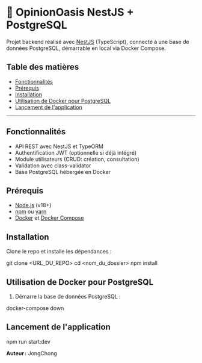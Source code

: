 # 🚀 OpinionOasis NestJS + PostgreSQL

Projet backend réalisé avec [NestJS](https://nestjs.com/) (TypeScript), connecté à une base de données PostgreSQL, démarrable en local via Docker Compose.

## Table des matières

- [Fonctionnalités](#fonctionnalités)
- [Prérequis](#prérequis)
- [Installation](#installation)
- [Utilisation de Docker pour PostgreSQL](#utilisation-de-docker-pour-postgresql)
- [Lancement de l'application](#lancement-de-lapplication)

---

## Fonctionnalités

- API REST avec NestJS et TypeORM
- Authentification JWT (optionnelle si déjà intégré)
- Module utilisateurs (CRUD: création, consultation)
- Validation avec class-validator
- Base PostgreSQL hébergée en Docker

## Prérequis

- [Node.js](https://nodejs.org/) (v18+)
- [npm](https://www.npmjs.com/) ou [yarn](https://yarnpkg.com/)
- [Docker](https://www.docker.com/) et [Docker Compose](https://docs.docker.com/compose/)

## Installation

Clone le repo et installe les dépendances :

git clone <URL_DU_REPO>
cd <nom_du_dossier>
npm install


## Utilisation de Docker pour PostgreSQL

1. Démarre la base de données PostgreSQL :

docker-compose down

## Lancement de l'application

npm run start:dev

**Auteur :** JongChong  
